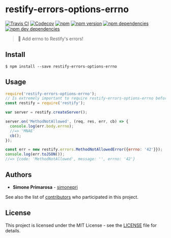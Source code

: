 # restify-errors-options-errno
[![Travis CI](https://travis-ci.org/simonepri/restify-errors-options-errno.svg?branch=master)](https://travis-ci.org/simonepri/restify-errors-options-errno) [![Codecov](https://img.shields.io/codecov/c/github/simonepri/restify-errors-options-errno/master.svg)](https://codecov.io/gh/simonepri/restify-errors-options-errno) [![npm](https://img.shields.io/npm/dm/restify-errors-options-errno.svg)](https://www.npmjs.com/package/restify-errors-options-errno) [![npm version](https://img.shields.io/npm/v/restify-errors-options-errno.svg)](https://www.npmjs.com/package/restify-errors-options-errno) [![npm dependencies](https://david-dm.org/simonepri/restify-errors-options-errno.svg)](https://david-dm.org/simonepri/restify-errors-options-errno) [![npm dev dependencies](https://david-dm.org/simonepri/restify-errors-options-errno/dev-status.svg)](https://david-dm.org/simonepri/restify-errors-options-errno#info=devDependencies)
> 🐛 Add errno to Restify's errors!


## Install

```
$ npm install --save restify-errors-options-errno
```

## Usage
```js
require('restify-errors-options-errno');
// Is extremely important to require restify-errors-options-errno before restify.
const restify = require('restify');

var server = restify.createServer();

server.on('MethodNotAllowed', (req, res, err, cb) => {
  console.log(err.body.errno);
  //=> 'MNAE'
  cb();
});

const err = new restify.errors.MethodNotAllowedError({errno: '42'}});
console.log(err.toJSON());
//=> {code: 'MethodNotAllowed', message: '', errno: '42'}
```

## Authors
* **Simone Primarosa** - [simonepri](https://github.com/simonepri)

See also the list of [contributors](https://github.com/simonepri/restify-errors-options-errno/contributors) who participated in this project.

## License
This project is licensed under the MIT License - see the [LICENSE](LICENSE) file for details.
